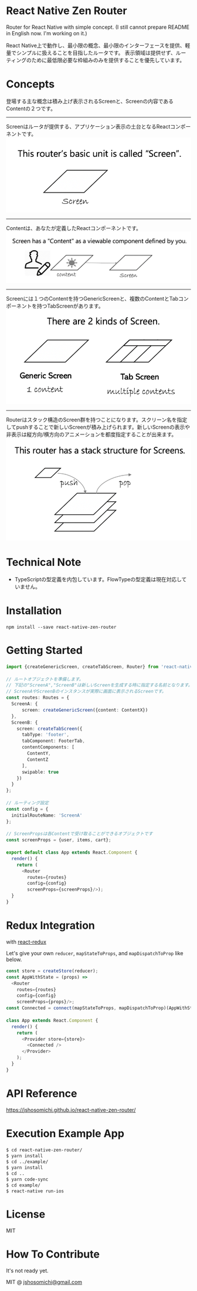 # React Native Zen Router
Router for React Native with simple concept.
(I still cannot prepare README in English now. I'm working on it.)

React Native上で動作し、最小限の概念、最小限のインターフェースを提供、軽量でシンプルに扱えることを目指したルータです。
表示領域は提供せず、ルーティングのために最低限必要な枠組みのみを提供することを優先しています。

# Concepts
登場する主な概念は積み上げ表示されるScreenと、Screenの内容であるContentの２つです。

---

Screenはルータが提供する、アプリケーション表示の土台となるReactコンポーネントです。
![](images/zen-router1.png)

---
Contentは、あなたが定義したReactコンポーネントです。
![](images/zen-router2.png)

---
 Screenには１つのContentを持つGenericScreenと、複数のContentとTabコンポーネントを持つTabScreenがあります。
![](images/zen-router4.png)

---
Routerはスタック構造のScreen群を持つことになります。スクリーン名を指定してpushすることで新しいScreenが積み上げられます。新しいScreenの表示や非表示は縦方向/横方向のアニメーションを都度指定することが出来ます。
![](images/zen-router3.png)

# Technical Note
- TypeScriptの型定義を内包しています。FlowTypeの型定義は現在対応していません。

# Installation

```
npm install --save react-native-zen-router
```

# Getting Started

```typescript jsx
import {createGenericScreen, createTabScreen, Router} from 'react-native-zen-router';

// ルートオブジェクトを準備します。
// 下記の"ScreenA","ScreenB"は新しいScreenを生成する時に指定する名前となります。
// ScreenAやScreenBのインスタンスが実際に画面に表示されるScreenです。
const routes: Routes = {
  ScreenA: {
      screen: createGenericScreen({content: ContentX})
  },
  ScreenB: {
    screen: createTabScreen({
      tabType: 'footer',
      tabComponent: FooterTab,
      contentComponents: [
        ContentY,
        ContentZ
      ],
      swipable: true 
    })
  }
};

// ルーティング設定
const config = {
  initialRouteName: 'ScreenA'
};

// ScreenPropsは各Contentで受け取ることができるオブジェクトです
const screenProps = {user, items, cart};

export default class App extends React.Component {
  render() {
    return (
      <Router
        routes={routes}
        config={config}
        screenProps={screenProps}/>);
  }
}
```

# Redux Integration
with [react-redux](https://github.com/reduxjs/react-redux)

Let's give your own `reducer`, `mapStateToProps`, and `mapDispatchToProp` like below. 

```typescript jsx
const store = createStore(reducer);
const AppWithState = (props) =>
  <Router
    routes={routes}
    config={config}
    screenProps={props}/>;
const Connected = connect(mapStateToProps, mapDispatchToProp)(AppWithState);    
        
class App extends React.Component {
  render() {
    return (
      <Provider store={store}>
        <Connected />
      </Provider>
    );
  }
}
```

# API Reference 
https://jshosomichi.github.io/react-native-zen-router/ 

# Execution Example App

```
$ cd react-native-zen-router/
$ yarn install
$ cd ../example/
$ yarn install
$ cd ..
$ yarn code-sync
$ cd example/
$ react-native run-ios
```

# License
MIT

# How To Contribute
It's not ready yet.

MIT @ <jshosomichi@gmail.com>